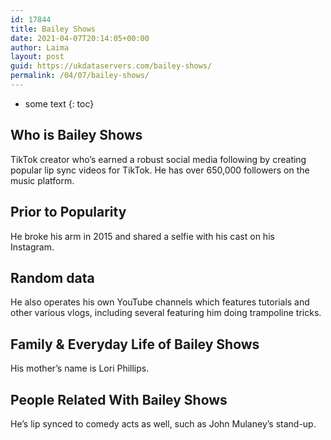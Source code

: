 ```yaml
---
id: 17844
title: Bailey Shows
date: 2021-04-07T20:14:05+00:00
author: Laima
layout: post
guid: https://ukdataservers.com/bailey-shows/
permalink: /04/07/bailey-shows/
---
```


* some text
{: toc}


## Who is Bailey Shows
                  
                  
                  
TikTok creator who&#8217;s earned a robust social media following by creating popular lip sync videos for TikTok. He has over 650,000 followers on the music platform. 
                  
              
            
              
            
                
                
                
## Prior to Popularity
                  
                  
                  
He broke his arm in 2015 and shared a selfie with his cast on his Instagram.  
                  
              
            
              
            
                
                
                
## Random data
                  
                  
                  
He also operates his own YouTube channels which features tutorials and other various vlogs, including several featuring him doing trampoline tricks. 
                  
              
            
              
            
                
                
                
## Family & Everyday Life of Bailey Shows
                  
                  
                  
His mother&#8217;s name is Lori Phillips.  
                  
              
            
              
            
                
                
                
## People Related With Bailey Shows
                  
                  
                  
He&#8217;s lip synced to comedy acts as well, such as John Mulaney&#8217;s stand-up. 
                  
              
            
              
            
                
              
            
              
              
            
            
              
            
          
          
          